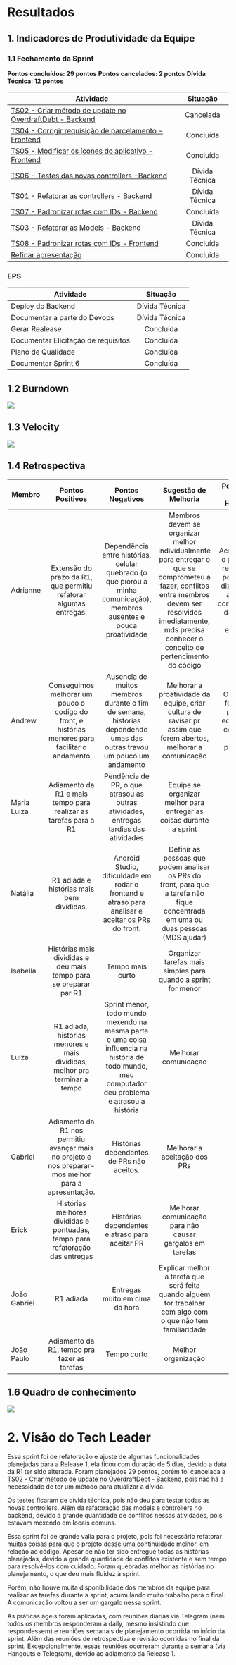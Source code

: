 # Resultados 

## 1. Indicadores de Produtividade da Equipe

### 1.1 Fechamento da Sprint 

**Pontos concluídos: 29 pontos**
**Pontos cancelados: 2 pontos**
**Dívida Técnica: 12 pontos**

| Atividade | Situação |
| --------  | :----:   |
| [TS02 - Criar método de update no OverdraftDebt - Backend](https://github.com/fga-eps-mds/2019.2-Over26/issues/93) | Cancelada | 
| [TS04 - Corrigir requisição de parcelamento - Frontend](https://github.com/fga-eps-mds/2019.2-Over26/issues/97) | Concluída | 
| [TS05 - Modificar os ícones do aplicativo - Frontend](https://github.com/fga-eps-mds/2019.2-Over26/issues/98)  | Concluída | 
| [TS06 - Testes das novas controllers -Backend](https://github.com/fga-eps-mds/2019.2-Over26/issues/99) | Dívida Técnica | 
| [TS01 - Refatorar as controllers - Backend](https://github.com/fga-eps-mds/2019.2-Over26/issues/92) | Dívida Técnica | 
| [TS07 - Padronizar rotas com IDs - Backend](https://github.com/fga-eps-mds/2019.2-Over26/issues/100) | Concluída |
| [TS03 - Refatorar as Models - Backend](https://github.com/fga-eps-mds/2019.2-Over26/issues/94) | Dívida Técnica | 
| [TS08 - Padronizar rotas com IDs - Frontend](https://github.com/fga-eps-mds/2019.2-Over26/issues/101) | Concluída | 
| [Refinar apresentação](https://github.com/fga-eps-mds/2019.2-Over26/issues/102) | Concluída |


### EPS
| Atividade | Situação |
| -------- | :----: |
| Deploy do Backend | Dívida Técnica |
| Documentar a parte do Devops | Dívida Técnica |
| Gerar Realease | Concluída |
| Documentar Elicitação de requisitos | Concluída |
| Plano de Qualidade |  Concluída |
| Documentar Sprint 6 |  Concluída |

## 1.2 Burndown
![](../../images/metrics_agile/burndown_sprint6.png)

## 1.3 Velocity 
![](../../images/metrics_agile/velocity_sprint6.png)


## 1.4 Retrospectiva 
| Membro | Pontos Positivos | Pontos Negativos | Sugestão de Melhoria | Pontuação das Histórias |
| --------  | :----:   | :----:   | :----:   | :----:   |
| Adrianne | Extensão do prazo da R1, que permitiu refatorar algumas entregas.| Dependência entre histórias, celular quebrado (o que piorou a minha comunicação), membros ausentes e pouca proatividade | Membros devem se organizar melhor individualmente para entregar o que se comprometeu a fazer, conflitos entre membros devem ser resolvidos imediatamente, mds precisa conhecer o conceito de pertencimento do código | Acredito que o problema referente à pontuação diz respeito ao baixo compromisso da equipe com as entregas. | |
| Andrew | Conseguimos melhorar um pouco o codigo do front, e histórias menores para facilitar o andamento | Ausencia de muitos membros durante o fim de semana, historias dependende umas das outras travou um pouco um andamento | Melhorar a proatividade da equipe, criar cultura de ravisar pr assim que forem abertos, melhorar a comunicação | Os pontos foram ok, porem a equipe nao colaborou com o planejado | 
| Maria Luiza | Adiamento da R1 e mais tempo para realizar as tarefas para a R1 | Pendência de PR, o que atrasou as outras atividades, entregas tardias das atividades | Equipe se organizar melhor para entregar as coisas durante a sprint | OK |
| Natália | R1 adiada e histórias mais bem divididas. | Android Studio, dificuldade em rodar o frontend e atraso para analisar e aceitar os PRs do front. | Definir as pessoas que podem analisar os PRs do front, para que a tarefa não fique concentrada em uma ou duas pessoas (MDS ajudar) | Ok | |
| Isabella | Histórias mais divididas e deu mais tempo para se preparar par R1 | Tempo mais curto | Organizar tarefas mais simples para quando a sprint for menor | Ok | |
| Luiza | R1 adiada, historias menores e mais divididas, melhor pra terminar a tempo| Sprint menor, todo mundo mexendo na mesma parte e uma coisa influencia na história de todo mundo, meu computador deu problema e atrasou a história | Melhorar comunicaçao | Ok | |
| Gabriel | Adiamento da R1 nos permitiu avançar mais no projeto e nos preparar-mos melhor para a apresentação. | Histórias dependentes de PRs não aceitos. | Melhorar a aceitação dos PRs | OK | |
| Erick | Histórias melhores divididas e pontuadas, tempo para refatoração das entregas | Histórias dependentes e atraso para aceitar PR | Melhorar comunicação para não causar gargalos em tarefas | Ok | |
| João Gabriel |R1 adiada | Entregas muito em cima da hora | Explicar melhor a tarefa que será feita quando alguem for trabalhar com algo com o que não tem familiaridade  | OK | |
| João Paulo | Adiamento da R1, tempo pra fazer as tarefas | Tempo curto | Melhor organização | OK | |

## 1.6 Quadro de conhecimento
![](../../images/metrics_agile/quadro_conhecimento_sprint6.png)

# 2. Visão do Tech Leader
Essa sprint foi de refatoração e ajuste de algumas funcionalidades planejadas para a Release 1, ela ficou com duração de 5 dias, devido a data da R1 ter sido alterada. Foram planejados 29 pontos, porém foi cancelada a [TS02 - Criar método de update no OverdraftDebt - Backend](https://github.com/fga-eps-mds/2019.2-Over26/issues/93), pois não há a necessidade de ter um método para atualizar a dívida.  

Os testes ficaram de dívida técnica, pois não deu para testar todas as novas controllers. Além da rafatoração das models e controllers no backend, devido a grande quantidade de conflitos nessas atividades, pois estavam mexendo em locais comuns. 

Essa sprint foi de grande valia para o projeto, pois foi necessário refatorar muitas coisas para que o projeto desse uma continuidade melhor, em relação ao código. Apesar de não ter sido entregue todas as histórias planejadas, devido a grande quantidade de conflitos existente e sem tempo para resolvê-los com cuidado. Foram quebradas melhor as histórias no planejamento, o que deu mais fluidez  à sprint. 

Porém, não houve muita disponibilidade dos membros da equipe para realizar as tarefas durante a sprint, acumulando muito trabalho para o final. A comunicação voltou a ser um gargalo nessa sprint.

As práticas ágeis foram aplicadas, com reuniões diárias via Telegram (nem todos os membros responderam a daily, mesmo insistindo que respondessem) e reuniões semanais de planejamento ocorrida no início da sprint. Além das reuniões de retrospectiva e revisão ocorridas no final da sprint.  Excepcionalmente, essas reuniões ocorreram durante a semana (via Hangouts e Telegram), devido ao adiamento da Release 1.
